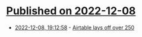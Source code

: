 # [Published on 2022-12-08](index.md)

* [2022-12-08, 19:12:58](https://news.ycombinator.com/item?id=33911873) - [Airtable lays off over 250](https://techcrunch.com/2022/12/08/airtable-layoffs/)
